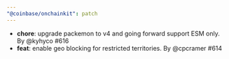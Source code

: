 ```yaml
---
"@coinbase/onchainkit": patch
---
```


- **chore**: upgrade packemon to v4 and going forward support ESM only. By @kyhyco #616
- **feat**: enable geo blocking for restricted territories. By @cpcramer #614